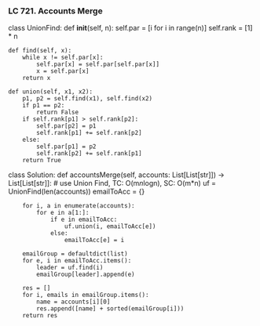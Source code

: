 ### LC 721. Accounts Merge
class UnionFind:
    def __init__(self, n):
        self.par = [i for i in range(n)]
        self.rank = [1] * n

    def find(self, x):
        while x != self.par[x]:
            self.par[x] = self.par[self.par[x]]
            x = self.par[x]
        return x
    
    def union(self, x1, x2):
        p1, p2 = self.find(x1), self.find(x2)
        if p1 == p2:
            return False
        if self.rank[p1] > self.rank[p2]:
            self.par[p2] = p1
            self.rank[p1] += self.rank[p2]
        else:
            self.par[p1] = p2
            self.rank[p2] += self.rank[p1]
        return True

class Solution:
    def accountsMerge(self, accounts: List[List[str]]) -> List[List[str]]:
        # use Union Find, TC: O(m*n*logn), SC: O(m*n)
        uf = UnionFind(len(accounts))
        emailToAcc = {}


        for i, a in enumerate(accounts):
            for e in a[1:]:
                if e in emailToAcc:
                    uf.union(i, emailToAcc[e])
                else:
                    emailToAcc[e] = i

        emailGroup = defaultdict(list)
        for e, i in emailToAcc.items():
            leader = uf.find(i)
            emailGroup[leader].append(e)
        
        res = []
        for i, emails in emailGroup.items():
            name = accounts[i][0]
            res.append([name] + sorted(emailGroup[i]))
        return res